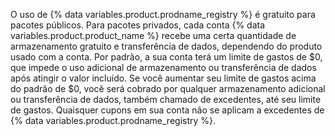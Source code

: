 O uso de {% data variables.product.prodname_registry %} é gratuito para pacotes públicos. Para pacotes privados, cada conta {% data variables.product.product_name %} recebe uma certa quantidade de armazenamento gratuito e transferência de dados, dependendo do produto usado com a conta. Por padrão, a sua conta terá um limite de gastos de $0, que impede o uso adicional de armazenamento ou transferência de dados após atingir o valor incluído. Se você aumentar seu limite de gastos acima do padrão de $0, você será cobrado por qualquer armazenamento adicional ou transferência de dados, também chamado de excedentes, até seu limite de gastos. Quaisquer cupons em sua conta não se aplicam a excedentes de {% data variables.product.prodname_registry %}.
